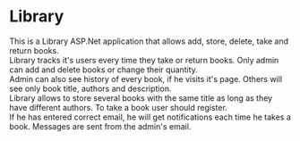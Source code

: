 # Library
This is a Library ASP.Net application that allows add, store, delete, take and return books. </br>
Library tracks it's users every time they take or return books. Only admin can add and delete books or change their quantity. </br>
Admin can also see history of every book, if he visits  it's page. Others will see only book title, authors and description. </br>
Library allows to store several books with the same title as long as they have different authors. To take a book user should register.</br>
If he has entered correct email, he will get notifications each time he takes a book. Messages are sent from the admin's email.

